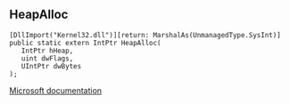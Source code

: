 ## HeapAlloc

```
[DllImport("Kernel32.dll")][return: MarshalAs(UnmanagedType.SysInt)]
public static extern IntPtr HeapAlloc(
   IntPtr hHeap,
   uint dwFlags,
   UIntPtr dwBytes
);
```

[Microsoft documentation](https://docs.microsoft.com/en-us/windows/win32/api/heapapi/nf-heapapi-heapalloc)
